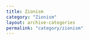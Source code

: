 ```yaml
---
title: Zionism
category: "Zionism"
layout: archive-categories
permalink: "category/zionism"
---
```


